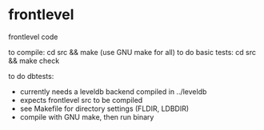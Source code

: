 # frontlevel
frontlevel code

to compile: cd src && make               (use GNU make for all)
to do basic tests: cd src && make check

to do dbtests:
 - currently needs a leveldb backend compiled in ../leveldb
 - expects frontlevel src to be compiled
 - see Makefile for directory settings (FLDIR, LDBDIR)
 - compile with GNU make, then run binary
 
